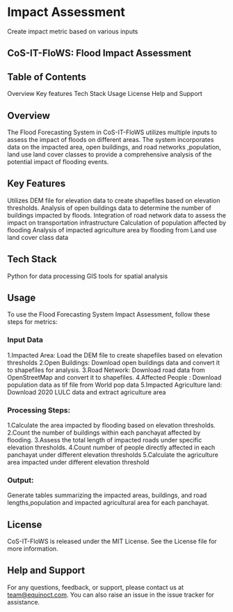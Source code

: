 
# Impact Assessment 
Create impact metric based on various inputs 
## CoS-IT-FloWS: Flood Impact Assessment

## Table of Contents
Overview 
Key features
Tech Stack
Usage
License
Help and Support

## Overview

The Flood Forecasting System in CoS-IT-FloWS utilizes multiple inputs to assess the impact of floods on different areas. The system incorporates data on the impacted area, open buildings, and road networks ,population, land use land cover classes to provide a comprehensive analysis of the potential impact of flooding events.

## Key Features

Utilizes DEM file for elevation data to create shapefiles based on elevation thresholds.
Analysis of open buildings data to determine the number of buildings impacted by floods.
Integration of road network data to assess the impact on transportation infrastructure
Calculation of population affected by flooding
Analysis of impacted agriculture area by flooding from Land use land cover class data

## Tech Stack
Python for data processing
GIS tools for spatial analysis

## Usage
To use the Flood Forecasting System Impact Assessment, follow these steps for metrics:

### Input Data
1.Impacted Area: Load the DEM file to create shapefiles based on elevation thresholds 
2.Open Buildings: Download open buildings data and convert it to shapefiles for analysis.
3.Road Network: Download road data from OpenStreetMap and convert it to shapefiles.
4.Affected People : Download population data as tif file from World pop data
5.Impacted Agriculture land: Download 2020 LULC data and extract agriculture area

### Processing Steps:

1.Calculate the area impacted by flooding based on elevation thresholds.
2.Count the number of buildings within each panchayat affected by flooding.
3.Assess the total length of impacted roads under specific elevation thresholds.
4.Count number of people directly affected in each panchayat under different elevation thresholds
5.Calculate the agriculture area impacted under different elevation threshold

### Output:

Generate tables summarizing the impacted areas, buildings, and road lengths,population and impacted agricultural area for each panchayat.

## License
 CoS-IT-FloWS is released under the MIT License. See the License file for more information.

## Help and Support
For any questions, feedback, or support, please contact us at team@equinoct.com. You can also raise an issue in the issue tracker for assistance.

